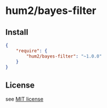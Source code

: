 # hum2/bayes-filter


## Install
```JSON
{
    "require": {
        "hum2/bayes-filter": "~1.0.0"
    }
}
```

## License 
see [MIT license](http://opensource.org/licenses/MIT)
